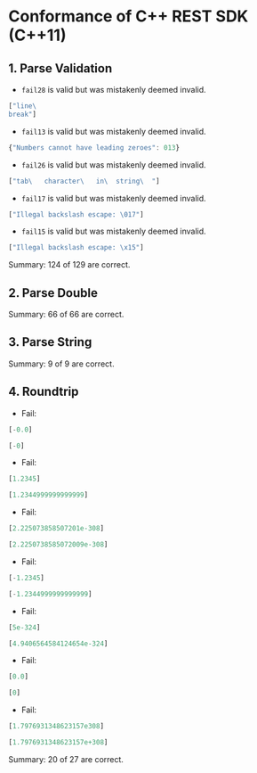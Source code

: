 # Conformance of C++ REST SDK (C++11)

## 1. Parse Validation

* `fail28` is valid but was mistakenly deemed invalid.
~~~js
["line\
break"]
~~~

* `fail13` is valid but was mistakenly deemed invalid.
~~~js
{"Numbers cannot have leading zeroes": 013}
~~~

* `fail26` is valid but was mistakenly deemed invalid.
~~~js
["tab\   character\   in\  string\  "]
~~~

* `fail17` is valid but was mistakenly deemed invalid.
~~~js
["Illegal backslash escape: \017"]
~~~

* `fail15` is valid but was mistakenly deemed invalid.
~~~js
["Illegal backslash escape: \x15"]
~~~


Summary: 124 of 129 are correct.

## 2. Parse Double


Summary: 66 of 66 are correct.

## 3. Parse String


Summary: 9 of 9 are correct.

## 4. Roundtrip

* Fail:
~~~js
[-0.0]
~~~

~~~js
[-0]
~~~

* Fail:
~~~js
[1.2345]
~~~

~~~js
[1.2344999999999999]
~~~

* Fail:
~~~js
[2.225073858507201e-308]
~~~

~~~js
[2.2250738585072009e-308]
~~~

* Fail:
~~~js
[-1.2345]
~~~

~~~js
[-1.2344999999999999]
~~~

* Fail:
~~~js
[5e-324]
~~~

~~~js
[4.9406564584124654e-324]
~~~

* Fail:
~~~js
[0.0]
~~~

~~~js
[0]
~~~

* Fail:
~~~js
[1.7976931348623157e308]
~~~

~~~js
[1.7976931348623157e+308]
~~~


Summary: 20 of 27 are correct.


